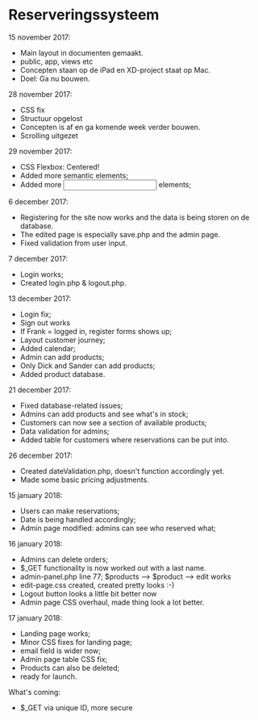 # Reserveringssysteem
15 november 2017:
- Main layout in documenten gemaakt.
- public, app, views etc
- Concepten staan op de iPad en XD-project staat op Mac. 
- Doel: Ga nu bouwen.

28 november 2017:
- CSS fix
- Structuur opgelost
- Concepten is af en ga komende week verder bouwen.
- Scrolling uitgezet

29 november 2017:
- CSS Flexbox: Centered!
- Added more semantic elements;
- Added more <input> elements;

6 december 2017:
- Registering for the site now works and the data is being storen on de database.
- The edited page is especially save.php and the admin page.
- Fixed validation from user input.

7 december 2017:
- Login works;
- Created login.php & logout.php.

13 december 2017:
- Login fix;
- Sign out works
- If Frank = logged in, register forms shows up;
- Layout customer journey;
- Added calendar;
- Admin can add products;
- Only Dick and Sander can add products;
- Added product database.

21 december 2017:
- Fixed database-related issues;
- Admins can add products and see what's in stock;
- Customers can now see a section of available products;
- Data validation for admins;
- Added table for customers where reservations can be put into.

26 december 2017:
- Created dateValidation.php, doesn't function accordingly yet.
- Made some basic pricing adjustments.

15 january 2018:
- Users can make reservations;
- Date is being handled accordingly;
- Admin page modified: admins can see who reserved what;

16 january 2018:
- Admins can delete orders;
- $_GET functionality is now worked out with a last name.
- admin-panel.php line 77; $products --> $product --> edit works
- edit-page.css created, created pretty looks :-)
- Logout button looks a little bit better now
- Admin page CSS overhaul, made thing look a lot better.

17 january 2018:
- Landing page works;
- Minor CSS fixes for landing page;
- email field is wider now;
- Admin page table CSS fix;
- Products can also be deleted;
- ready for launch.

What's coming:
- $_GET via unique ID, more secure
